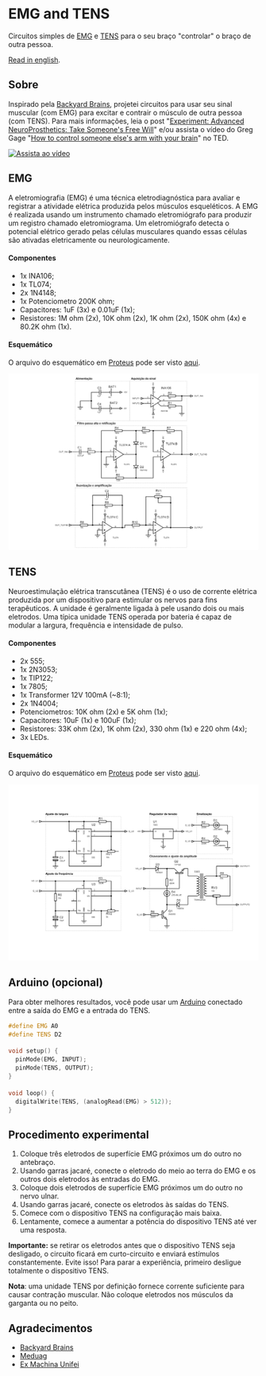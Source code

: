 ﻿# EMG and TENS

Circuitos simples de [EMG](https://en.wikipedia.org/wiki/Electromyography) e [TENS](https://en.wikipedia.org/wiki/Transcutaneous_electrical_nerve_stimulation) para o seu braço "controlar" o braço de outra pessoa.

[Read in english](https://github.com/leandcesar/emg-and-tens/blob/master/README.md).

## Sobre

Inspirado pela [Backyard Brains](https://backyardbrains.com), projetei circuitos para usar seu sinal muscular (com EMG) para excitar e contrair o músculo de outra pessoa (com TENS). Para mais informações, leia o post "[Experiment: Advanced NeuroProsthetics: Take Someone's Free Will](https://backyardbrains.com/experiments/humanhumaninterface)" e/ou assista o vídeo do Greg Gage "[How to control someone else's arm with your brain](https://www.ted.com/talks/greg_gage_how_to_control_someone_else_s_arm_with_your_brain?)" no TED.

[![Assista ao vídeo](http://i3.ytimg.com/vi/rSQNi5sAwuc/maxresdefault.jpg)](https://www.ted.com/talks/greg_gage_how_to_control_someone_else_s_arm_with_your_brain?)

## EMG

A eletromiografia (EMG) é uma técnica eletrodiagnóstica para avaliar e registrar a atividade elétrica produzida pelos músculos esqueléticos. A EMG é realizada usando um instrumento chamado eletromiógrafo para produzir um registro chamado eletromiograma. Um eletromiógrafo detecta o potencial elétrico gerado pelas células musculares quando essas células são ativadas eletricamente ou neurologicamente.

#### Componentes 

- 1x INA106;
- 1x TL074;
- 2x 1N4148;
- 1x Potenciometro 200K ohm;
- Capacitores: 1uF (3x) e 0.01uF (1x);
- Resistores: 1M ohm (2x), 10K ohm (2x), 1K ohm (2x), 150K ohm (4x) e 80.2K ohm (1x).

#### Esquemático

O arquivo do esquemático em [Proteus](https://www.labcenter.com/) pode ser visto [aqui](https://github.com/leandcesar/emg-and-tens/blob/master/EMG).

![Esquemático EMG](https://github.com/leandcesar/emg-and-tens/blob/master/EMG/EMG.png)

## TENS

Neuroestimulação elétrica transcutânea (TENS) é o uso de corrente elétrica produzida por um dispositivo para estimular os nervos para fins terapêuticos. A unidade é geralmente ligada à pele usando dois ou mais eletrodos. Uma típica unidade TENS operada por bateria é capaz de modular a largura, frequência e intensidade de pulso.

#### Componentes 

- 2x 555;
- 1x 2N3053;
- 1x TIP122;
- 1x 7805;
- 1x Transformer 12V 100mA (~8:1);
- 2x 1N4004;
- Potenciometros: 10K ohm (2x) e 5K ohm (1x);
- Capacitores: 10uF (1x) e 100uF (1x);
- Resistores: 33K ohm (2x), 1K ohm (2x), 330 ohm (1x) e 220 ohm (4x);
- 3x LEDs.

#### Esquemático

O arquivo do esquemático em [Proteus](https://www.labcenter.com/) pode ser visto [aqui](https://github.com/leandcesar/emg-and-tens/blob/master/TENS).

![Esquemático do TENS](https://github.com/leandcesar/emg-and-tens/blob/master/TENS/TENS.png)

## Arduino (opcional)

Para obter melhores resultados, você pode usar um [Arduino](https://www.arduino.cc/) conectado entre a saída do EMG e a entrada do TENS.

```C++
#define EMG A0
#define TENS D2

void setup() {
  pinMode(EMG, INPUT);
  pinMode(TENS, OUTPUT);
}

void loop() {
  digitalWrite(TENS, (analogRead(EMG) > 512));
}
```

## Procedimento experimental

1. Coloque três eletrodos de superfície EMG próximos um do outro no antebraço.
2. Usando garras jacaré, conecte o eletrodo do meio ao terra do EMG e os outros dois eletrodos às entradas do EMG.
3. Coloque dois eletrodos de superfície EMG próximos um do outro no nervo ulnar.
4. Usando garras jacaré, conecte os eletrodos às saídas do TENS.
5. Comece com o dispositivo TENS na configuração mais baixa.
6. Lentamente, comece a aumentar a potência do dispositivo TENS até ver uma resposta.

**Importante:** se retirar os eletrodos antes que o dispositivo TENS seja desligado, o circuito ficará em curto-circuito e enviará estímulos constantemente. Evite isso! Para parar a experiência, primeiro desligue totalmente o dispositivo TENS.

**Nota**: uma unidade TENS por definição fornece corrente suficiente para causar contração muscular. Não coloque eletrodos nos músculos da garganta ou no peito.

## Agradecimentos

- [Backyard Brains](https://backyardbrains.com)
- [Meduag](https://www.youtube.com/user/meduag/)
- [Ex Machina Unifei](https://www.facebook.com/ExMachina.UNIFEI)
